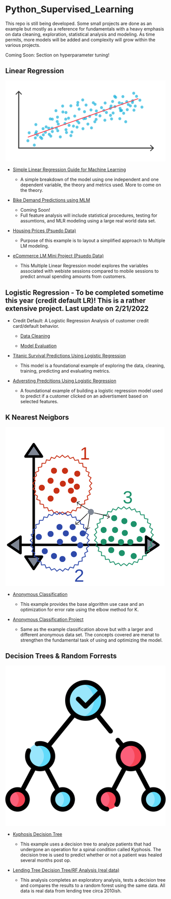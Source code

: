 # Python_Supervised_Learning

This repo is still being developed. Some small projects are done as an example but mostly as a reference for fundamentals with a heavy emphasis on data cleaning, exploration, statistical analysis and modeling. As time permits, more models will be added and complexity will grow within the various projects.

Coming Soon: Section on hyperparameter tuning! 

## Linear Regression
![Linear Regression](./Imgs/regression-analysis-diagram.svg)

- [Simple Linear Regression Guide for Machine Learning](https://github.com/jkenney0501/Python_Supervised_Learning/blob/main/LinearRegression/Simple%20Linear%20Regression%20Guide/Simple%20Linear%20Model.ipynb)
  - A simple breakdown of the model using one independent and one dependent variable, the theory and metrics used. More to come on the theory.

- [Bike Demand Predictions using MLM]()
  - Coming Soon! 
  - Full feature analysis will include statistical procedures, testing for assumtions, and MLR modeling using a large real world data set. 

- [Housing Prices (Psuedo Data)](https://github.com/jkenney0501/Python_Supervised_Learning/blob/main/LinearRegression/Base%20Examples/Housing%20Intro%20Example%20for%20-LR/1.Linear_Regression.1.1-Psuedo%20Housing%20Data.ipynb)
  - Purpose of this example is to layout a simplified approach to Multiple LM modeling.

- [eCommerce LM Mini Project (Psuedo Data)](https://github.com/jkenney0501/Python_Supervised_Learning/blob/main/LinearRegression/Base%20Examples/eCommerce%20w-LinearRegression/02-Linear%20Regression%20Project.ipynb)
  - This Multiple Linear Regression model explores the variables associated with webiste sessions compared to mobile sessions to predict annual spending amounts from customers. 



## Logistic Regression - To be completed sometime this year (credit default LR)! This is a rather extensive project. Last update on 2/21/2022
- Credit Default: A Logistic Regression Analysis of customer credit card/default behavior.
    - [Data Cleaning](https://github.com/jkenney0501/Python_Supervised_Learning/blob/main/LogisticRegression-CreditDefault/NoteBooks/Data%20Exploration%20and%20Cleaning.ipynb)

    - [Model Evaluation](https://github.com/jkenney0501/Python_Supervised_Learning/blob/main/LogisticRegression-CreditDefault/NoteBooks/Model%20Evaluation%20-%20Logistic%20Regression.ipynb)

- [Titanic Survival Predictions Using Logistic Regression](https://github.com/jkenney0501/Python_Supervised_Learning/blob/main/Logistic%20Regression%20Classification%20Examples/Logistic%20Regression%20-%20Titanic%20Survival%20Classification.ipynb)
  - This model is a foundational example of exploring the data, cleaning, training, predicting and evaluating metrics.
  
- [Adversting Predcitions Using Logistic Regression](https://github.com/jkenney0501/Python_Supervised_Learning/blob/main/Logistic%20Regression%20Classification%20Examples/Logistic%20Regression-Advertising%20Predictions.ipynb)
   - A foundational example of building a logistic regression model used to predict if a customer clicked on an advertisment based on selected features.



## K Nearest Neigbors
![Linear Regression](./Imgs/knn.png)


  - [Anonymous Classification](https://github.com/jkenney0501/Python_Supervised_Learning/blob/main/K%20Nearest%20Neighbors/K%20Nearest%20Neighbors%20Example.ipynb)
    - This example provides the base algorithm use case and an optimization for error rate using the elbow method for K.

  - [Anonymous Classification Project](https://github.com/jkenney0501/Python_Supervised_Learning/blob/main/K%20Nearest%20Neighbors/K%20Nearest%20Neighbors%20Project.ipynb)
    - Same as the example classification above but with a larger and different anonymous data set. The concepts covered are menat to strengthen the fundamental task of using and optimizing the model.



## Decision Trees & Random Forrests
![Linear Regression](./Imgs/decisionTree.png)


  - [Kyphosis Decision Tree](https://github.com/jkenney0501/Python_Supervised_Learning/blob/main/Decision%20Trees%20and%20Random%20Forests/Decision%20Trees.ipynb)
    - This example uses a decision tree to analyze patients that had undergone an operation for a spinal condition called Kyphosis. The decision tree is used to predict whether or not a patient was healed several months post op. 

  - [Lending Tree Decision Tree/RF Analysis (real data)](https://github.com/jkenney0501/Python_Supervised_Learning/blob/main/Decision%20Trees%20and%20Random%20Forests/Decision%20Trees%20and%20Random%20Forest%20Project.ipynb)
    - This analysis completes an exploratory analysis, tests a decision tree and compares the results to a random forest using the same data. All data is real data from lending tree circa 2010ish.